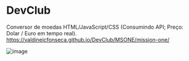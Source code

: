 # DevClub

Conversor de moedas
HTML/JavaScript/CSS (Consumindo API; Preço: Dolar / Euro em tempo real).
https://valdineicfonseca.github.io/DevClub/MSONE/mission-one/

![image](https://user-images.githubusercontent.com/20301001/150564828-24eda5fc-994f-462d-bf1b-65da29d5ca59.png)
